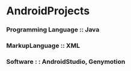 # AndroidProjects
### Programming Language :: Java
### MarkupLanguage :: XML
### Software : : AndroidStudio, Genymotion
